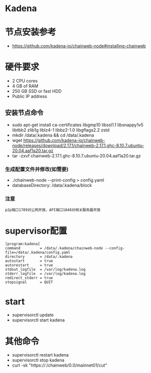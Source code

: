 # Kadena

# 节点安装参考
- https://github.com/kadena-io/chainweb-node#installing-chainweb

# 硬件要求
- 2 CPU cores
- 4 GB of RAM
- 250 GB SSD or fast HDD
- Public IP address

## 安装节点命令
- sudo apt-get install ca-certificates libgmp10 libssl1.1 libsnappy1v5 libtbb2 zlib1g liblz4-1 libbz2-1.0 libgflags2.2 zstd
- mkdir /data/.kadena && cd /data/.kadena
- wget https://github.com/kadena-io/chainweb-node/releases/download/2.17.1/chainweb-2.17.1.ghc-8.10.7.ubuntu-20.04.aaf1a20.tar.gz
- tar -zxvf chainweb-2.17.1.ghc-8.10.7.ubuntu-20.04.aaf1a20.tar.gz

### 生成配置文件并修改(如需要)
- ./chainweb-node --print-config > config.yaml
- databaseDirectory: /data/.kadena/block

### 注意
```
p2p端口1789对公网开放，API端口1848对相关服务器开放
```

# supervisor配置
```
[program:kadena]
command         = /data/.kadena/chainweb-node --config-file=/data/.kadena/config.yaml
directory       = /data/.kadena
autostart       = true
autorestart     = true
stdout_logfile  = /var/log/kadena.log
stderr_logfile  = /var/log/kadena.log
redirect_stderr = true
stopsignal      = QUIT
```

# start
- supervisorctl update
- supervisorctl start kadena

# 其他命令
- supervisorctl restart kadena
- supervisorctl stop kadena
- curl -sk "https://<public-ip>:<port>/chainweb/0.0/mainnet01/cut"
